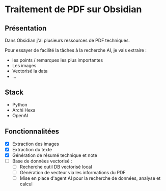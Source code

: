 # Traitement de PDF sur Obsidian

## Présentation

Dans Obsidian j'ai plusieurs ressources de PDF techniques.

Pour essayer de facilité la tâches à la recherche AI, je vais extraire :
- les points / remarques les plus importantes
- Les images
- Vectorisé la data
- ...

## Stack
- Python
- Archi Hexa
- OpenAI

## Fonctionnalitées

- [x] Extraction des images
- [x] Extraction du texte
- [X] Génération de résumé technique et note
- [ ] Base de données vectorisé :
  - [ ] Recherche outil DB vectorisé local
  - [ ] Génération de vecteur via les informations du PDF
  - [ ] Mise en place d'agent AI pour la recherche de données, analyse et calcul